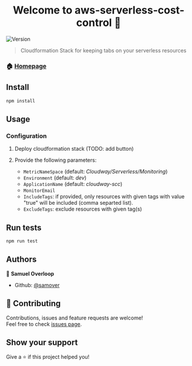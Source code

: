 <h1 align="center">Welcome to aws-serverless-cost-control 👋</h1>
<p>
  <img alt="Version" src="https://img.shields.io/badge/version-0.1.0-blue.svg?cacheSeconds=2592000" />
</p>

> Cloudformation Stack for keeping tabs on your serverless resources

### 🏠 [Homepage](https://github.com/becloudway/aws-serverless-cost-control)

## Install

```sh
npm install
```

## Usage

### Configuration

1. Deploy cloudformation stack (TODO: add button)

2. Provide the following parameters: 
    *   `MetricNameSpace` (default: _Cloudway/Serverless/Monitoring_)
    *   `Environment` (default: _dev_)
    *   `ApplicationName` (default: _cloudway-scc_)
    *   `MonitorEmail`
    *   `IncludeTags`: if provided, only resources with given tags with value "true" will be included (comma separted list).
    *   `ExcludeTags`: exclude resources with given tag(s)


## Run tests

```sh
npm run test
```

## Authors

👤 **Samuel Overloop**

* Github: [@samover](https://github.com/samover)

## 🤝 Contributing

Contributions, issues and feature requests are welcome!<br />Feel free to check [issues page](https://github.com/becloudway/aws-serverless-cost-control/issues).

## Show your support

Give a ⭐️ if this project helped you!

